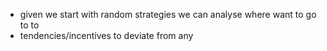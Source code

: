 - given we start with random strategies we can analyse where want to go to to 
- tendencies/incentives to deviate from any 